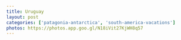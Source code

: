 ```yaml
---
title: Uruguay
layout: post
categories: ['patagonia-antarctica', 'south-america-vacations']
photos: https://photos.app.goo.gl/N18iVit27KjWH8q57
---
```

